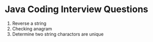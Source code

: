 # Java Coding Interview Questions

1. Reverse a string
2. Checking anagram
3. Determine two string charactors are unique
